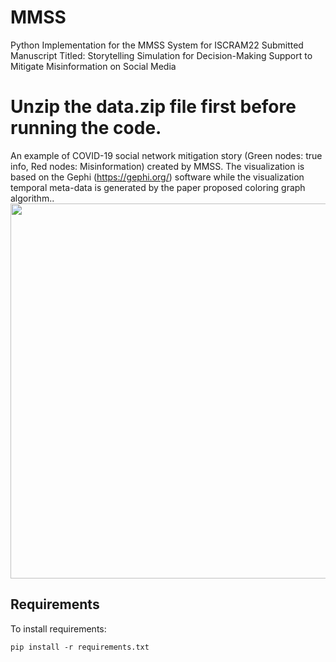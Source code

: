 # MMSS
Python Implementation for the MMSS System for ISCRAM22 Submitted Manuscript Titled: Storytelling Simulation for Decision-Making Support to Mitigate Misinformation on Social Media

# Unzip the data.zip file first before running the code.

An example of COVID-19 social network mitigation story (Green nodes: true info, Red nodes: Misinformation) created by MMSS. The visualization is based on the Gephi (https://gephi.org/) software while the visualization temporal meta-data is generated by the paper proposed coloring graph algorithm..
<img src="social_network.gif" width="600" height="600"/>

## Requirements

To install requirements:

```setup
pip install -r requirements.txt
```

